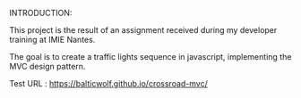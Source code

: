 INTRODUCTION:

This project is the result of an assignment received during my developer training at IMIE Nantes.

The goal is to create a traffic lights sequence in javascript, implementing the MVC design pattern.

Test URL : https://balticwolf.github.io/crossroad-mvc/